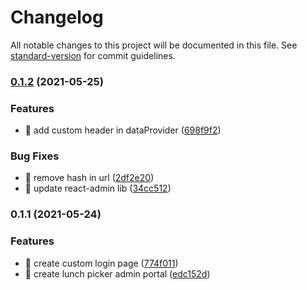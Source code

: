 # Changelog

All notable changes to this project will be documented in this file. See [standard-version](https://github.com/conventional-changelog/standard-version) for commit guidelines.

### [0.1.2](https://github.com/yeukfei02/lunchPickerAdmin/compare/v0.1.1...v0.1.2) (2021-05-25)


### Features

* 🎸 add custom header in dataProvider ([698f9f2](https://github.com/yeukfei02/lunchPickerAdmin/commit/698f9f234cc7af5b56c405b8faa904257d10c8c1))


### Bug Fixes

* 🐛 remove hash in url ([2df2e20](https://github.com/yeukfei02/lunchPickerAdmin/commit/2df2e200c877b8df419617923e0b06b5e3dbb20c))
* 🐛 update react-admin lib ([34cc512](https://github.com/yeukfei02/lunchPickerAdmin/commit/34cc51254814481e09a8a3512cb3a57d16e7da73))

### 0.1.1 (2021-05-24)


### Features

* 🎸 create custom login page ([774f011](https://github.com/yeukfei02/lunchPickerAdmin/commit/774f011e873f46135251d62dbad0b1b587156247))
* 🎸 create lunch picker admin portal ([edc152d](https://github.com/yeukfei02/lunchPickerAdmin/commit/edc152df152ff250d60315b5ffeb7f94a0e30a7b))
